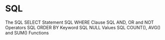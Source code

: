 # SQL


The SQL SELECT Statement
SQL WHERE Clause
SQL AND, OR and NOT Operators
SQL ORDER BY Keyword
SQL NULL Values
SQL COUNT(), AVG() and SUM() Functions
